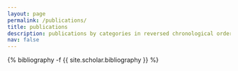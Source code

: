 ```yaml
---
layout: page
permalink: /publications/
title: publications
description: publications by categories in reversed chronological order. generated by jekyll-scholar.
nav: false
---
```

<!-- _pages/publications.md -->
<div class="publications">

{% bibliography -f {{ site.scholar.bibliography }} %}

</div>
